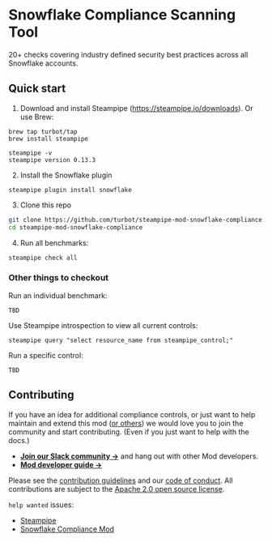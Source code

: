 # Snowflake Compliance Scanning Tool

20+ checks covering industry defined security best practices across all Snowflake accounts.

## Quick start

1) Download and install Steampipe (https://steampipe.io/downloads). Or use Brew:

```shell
brew tap turbot/tap
brew install steampipe

steampipe -v
steampipe version 0.13.3
```

2) Install the Snowflake plugin
```shell
steampipe plugin install snowflake
```

3) Clone this repo
```sh
git clone https://github.com/turbot/steampipe-mod-snowflake-compliance.git
cd steampipe-mod-snowflake-compliance
```

4) Run all benchmarks:
```shell
steampipe check all
```

### Other things to checkout

Run an individual benchmark:
```shell
TBD
```

Use Steampipe introspection to view all current controls:
```
steampipe query "select resource_name from steampipe_control;"
```

Run a specific control:
```shell
TBD
```

## Contributing

If you have an idea for additional compliance controls, or just want to help maintain and extend this mod ([or others](https://github.com/topics/steampipe-mod)) we would love you to join the community and start contributing. (Even if you just want to help with the docs.)

- **[Join our Slack community →](https://join.slack.com/t/steampipe/shared_invite/zt-oij778tv-lYyRTWOTMQYBVAbtPSWs3g)** and hang out with other Mod developers.
- **[Mod developer guide →](https://steampipe.io/docs/using-steampipe/writing-controls)**

Please see the [contribution guidelines](https://github.com/turbot/steampipe/blob/main/CONTRIBUTING.md) and our [code of conduct](https://github.com/turbot/steampipe/blob/main/CODE_OF_CONDUCT.md). All contributions are subject to the [Apache 2.0 open source license](https://github.com/turbot/steampipe-mod-snowflake-compliance/blob/main/LICENSE).

`help wanted` issues:
- [Steampipe](https://github.com/turbot/steampipe/labels/help%20wanted)
- [Snowflake Compliance Mod](https://github.com/turbot/steampipe-mod-snowflake-compliance/labels/help%20wanted)
